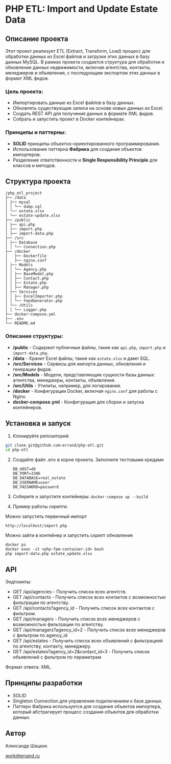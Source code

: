 # PHP ETL: Import and Update Estate Data

## Описание проекта

Этот проект реализует ETL (Extract, Transform, Load) процесс для обработки данных из Excel файлов и загрузки этих данных в базу данных MySQL. В рамках проекта создается структура для обработки и обновления данных недвижимости, включая агентства, контакты, менеджеров и объявления, с последующим экспортом этих данных в формат XML фидов.

### Цель проекта:
- Импортировать данные из Excel файлов в базу данных.
- Обновлять существующие записи на основе новых данных из Excel.
- Создать REST API для получения данных в формате XML фидов.
- Собрать и запустить проект в Docker контейнерах.

### Принципы и паттерны:
- **SOLID** принципы объектно-ориентированного программирования.
- Использование паттерна **Фабрика** для создания объектов импортеров.
- Разделение ответственности и **Single Responsibility Principle** для классов и методов.

## Структура проекта

```
/php_etl_project 
├── /data 
│ ├── mysql 
│ │ └── dump.sql 
│ └── estate.xlsx 
│ └── estate-update.xlsx 
├── /public 
│ ├── api.php 
│ ├── import.php 
│ ├── import-data.php 
├── /src 
│ ├── Database
│ │ └── Connection.php 
├── /docker
│   ├── Dockerfile
│   ├── nginx.conf
│ ├── Models
│ │ └── Agency.php 
│ │ ├── BaseModel.php 
│ │ ├── Contact.php 
│ │ ├── Estate.php 
│ │ ├── Manager.php 
│ ├── Services 
│ │ ├── ExcelImporter.php 
│ │ └── FeedGenerator.php 
│ └── /Utils 
│ │ └── Logger.php 
├── docker-compose.yml 
├── .env 
└── README.md
```

### Описание структуры:

- **/public** - Содержит публичные файлы, такие как `api.php`, `import.php` и `import-data.php`.
- **/data** - Хранит Excel файлы, такие как `estate.xlsx` и дамп SQL.
- **/src/Services** - Сервисы для импорта данных, обновления и генерации фидов.
- **/src/Models** - Модели, представляющие сущности базы данных: агентства, менеджеры, контакты, объявления.
- **/src/Utils** - Утилиты, например, для логирования.
- **/docker** - Конфигурации Docker, включая `nginx.conf` для работы с Nginx.
- **docker-compose.yml** - Конфигурация для сборки и запуска контейнеров.

## Установка и запуск

1. Клонируйте репозиторий:

```bash
git clone git@github.com:errand/php-etl.git
cd php-etl
```

2. Создайте файл .env в корне проекта.
Заполните тестовыми кредами
   
   ```
   DB_HOST=db
   DB_PORT=3306
   DB_DATABASE=real_estate
   DB_USERNAME=user
   DB_PASSWORD=password
   ```

3. Соберите и запустите контейнеры:
```docker-compose up --build```

4. Пример работы скрипта:

Можно запустить первичный импорт

```http://localhost/import.php```

Можно зайти в контейнер и запустить скрипт обновления

```
docker ps
docker exec -it <php-fpm-container-id> bash 
php import-data.php estate_update.xlsx
```


## API
Эндпоинты:
- GET /api/agencies - Получить список всех агентств.
- GET /api/contacts - Получить список всех контактов с возможностью фильтрации по агентству.
- GET /api/contacts?agency_id - Получить список всех контактов c фильтром.
- GET /api/managers - Получить список всех менеджеров с возможностью фильтрации по агентству.
- GET /api/managers?agency_id=2 - Получить список всех менеджеров  с фильтром по agency_id
- GET /api/estates - Получить список всех объявлений с фильтрацией по агентству, контакту, менеджеру.
- GET /api/estates?agency_id=2&contact_id=3 - Получить список объявлений с фильтром по параметрам

Формат ответа: XML.

## Принципы разработки
- SOLID 
- Singleton Connection для управления подключением к базе данных.
- Паттерн Фабрика используется для создания объектов импортера, который абстрагирует процесс создания объектов для обработки данных.

## Автор 
Александр Шацких

work@errand.ru